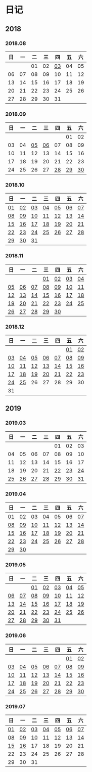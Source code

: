 # 日记
## 2018
### 2018.08
|日|一|二|三|四|五|六|
|-|-|-|-|-|-|-|
|||01|02|[03](./日记/2018/08/2018.08.03.md)|04|05|
|06|07|08|09|10|11|12|
|13|14|15|16|17|18|19|
|20|21|22|23|24|25|26|
|27|28|29|30|31|

### 2018.09
|日|一|二|三|四|五|六|
|-|-|-|-|-|-|-|
||||||01|02|
|03|04|[05](./日记/2018/09/2018.09.05.md)|[06](./日记/2018/09/2018.09.06.md)|07|08|09|
|10|11|12|13|14|15|16|
|17|18|19|20|21|22|23|
|24|25|26|27|[28](./日记/2018/09/2018.09.28.md)|[29](./日记/2018/09/2018.09.29.md)|[30](./日记/2018/09/2018.09.30.md)|


### 2018.10
|日|一|二|三|四|五|六|
|-|-|-|-|-|-|-|
|[01](./日记/2018/10/2018.10.01.md)|[02](./日记/2018/10/2018.10.02.md)|[03](./日记/2018/10/2018.10.03.md)|[04](./日记/2018/10/2018.10.04.md)|[05](./日记/2018/10/2018.10.05.md)|[06](./日记/2018/10/2018.10.06.md)|[07](./日记/2018/10/2018.10.07.md)|
|[08](./日记/2018/10/2018.10.08.md)|[09](./日记/2018/10/2018.10.09.md)|[10](./日记/2018/10/2018.10.10.md)|[11](./日记/2018/10/2018.10.11.md)|[12](./日记/2018/10/2018.10.12.md)|[13](./日记/2018/10/2018.10.13.md)|[14](./日记/2018/10/2018.10.14.md)|
|[15](./日记/2018/10/2018.10.15.md)|[16](./日记/2018/10/2018.10.16.md)|[17](./日记/2018/10/2018.10.17.md)|[18](./日记/2018/10/2018.10.18.md)|[19](./日记/2018/10/2018.10.19.md)|[20](./日记/2018/10/2018.10.20.md)|[21](./日记/2018/10/2018.10.21.md)|
|[22](./日记/2018/10/2018.10.22.md)|[23](./日记/2018/10/2018.10.23.md)|[24](./日记/2018/10/2018.10.24.md)|[25](./日记/2018/10/2018.10.25.md)|[26](./日记/2018/10/2018.10.26.md)|[27](./日记/2018/10/2018.10.27.md)|[28](./日记/2018/10/2018.10.28.md)|
|[29](./日记/2018/10/2018.10.29.md)|[30](./日记/2018/10/2018.10.30.md)|[31](./日记/2018/10/2018.10.31.md)|

### 2018.11
|日|一|二|三|四|五|六|
|-|-|-|-|-|-|-|
||||[01](./日记/2018/11/2018.11.01.md)|[02](./日记/2018/11/2018.11.02.md)|[03](./日记/2018/11/2018.11.03.md)|[04](./日记/2018/11/2018.11.04.md)|
|[05](./日记/2018/11/2018.11.05.md)|[06](./日记/2018/11/2018.11.06.md)|[07](./日记/2018/11/2018.11.07.md)|[08](./日记/2018/11/2018.11.08.md)|[09](./日记/2018/11/2018.11.09.md)|[10](./日记/2018/11/2018.11.10.md)|[11](./日记/2018/11/2018.11.11.md)|
|[12](./日记/2018/11/2018.11.12.md)|[13](./日记/2018/11/2018.11.13.md)|[14](./日记/2018/11/2018.11.14.md)|[15](./日记/2018/11/2018.11.15.md)|[16](./日记/2018/11/2018.11.16.md)|[17](./日记/2018/11/2018.11.17.md)|[18](./日记/2018/11/2018.11.18.md)|
|[19](./日记/2018/11/2018.11.19.md)|[20](./日记/2018/11/2018.11.20.md)|[21](./日记/2018/11/2018.11.21.md)|[22](./日记/2018/11/2018.11.22.md)|[23](./日记/2018/11/2018.11.23.md)|[24](./日记/2018/11/2018.11.24.md)|[25](./日记/2018/11/2018.11.25.md)|
|[26](./日记/2018/11/2018.11.26.md)|[27](./日记/2018/11/2018.11.27.md)|[28](./日记/2018/11/2018.11.28.md)|[29](./日记/2018/11/2018.11.29.md)|[30](./日记/2018/11/2018.11.30.md)|

### 2018.12
|日|一|二|三|四|五|六|
|-|-|-|-|-|-|-|
||||||[01](./日记/2018/12/2018.12.01.md)|[02](./日记/2018/12/2018.12.02.md)|
|[03](./日记/2018/12/2018.12.03.md)|[04](./日记/2018/12/2018.12.04.md)|[05](./日记/2018/12/2018.12.05.md)|[06](./日记/2018/12/2018.12.06.md)|[07](./日记/2018/12/2018.12.07.md)|[08](./日记/2018/12/2018.12.08.md)|[09](./日记/2018/12/2018.12.09.md)|
|[10](./日记/2018/12/2018.12.10.md)|[11](./日记/2018/12/2018.12.11.md)|[12](./日记/2018/12/2018.12.12.md)|[13](./日记/2018/12/2018.12.13.md)|[14](./日记/2018/12/2018.12.14.md)|[15](./日记/2018/12/2018.12.15.md)|[16](./日记/2018/12/2018.12.16.md)|
|[17](./日记/2018/12/2018.12.17.md)|[18](./日记/2018/12/2018.12.18.md)|[19](./日记/2018/12/2018.12.19.md)|[20](./日记/2018/12/2018.12.20.md)|[21](./日记/2018/12/2018.12.21.md)|[22](./日记/2018/12/2018.12.22.md)|[23](./日记/2018/12/2018.12.23.md)|
|[24](./日记/2018/12/2018.12.24.md)|[25](./日记/2018/12/2018.12.25.md)|26|27|28|29|30|
|31|

## 2019
### 2019.03
|日|一|二|三|四|五|六|
|-|-|-|-|-|-|-|
|||||01|02|03|
|04|05|06|07|08|09|10|
|11|12|13|14|15|16|17|
|18|19|20|21|[22](./日记/2019/03/2019.03.22.md)|[23](./日记/2019/03/2019.03.23.md)|[24](./日记/2019/03/2019.03.24.md)|
|[25](./日记/2019/03/2019.03.25.md)|[26](./日记/2019/03/2019.03.26.md)|[27](./日记/2019/03/2019.03.27.md)|[28](./日记/2019/03/2019.03.28.md)|[29](./日记/2019/03/2019.03.29.md)|[30](./日记/2019/03/2019.03.30.md)|[31](./日记/2019/03/2019.03.31.md)|


### 2019.04
|日|一|二|三|四|五|六|
|-|-|-|-|-|-|-|
|[01](./日记/2019/04/2019.04.01.md)|[02](./日记/2019/04/2019.04.02.md)|[03](./日记/2019/04/2019.04.03.md)|[04](./日记/2019/04/2019.04.04.md)|[05](./日记/2019/04/2019.04.05.md)|[06](./日记/2019/04/2019.04.06.md)|[07](./日记/2019/04/2019.04.07.md)|
|[08](./日记/2019/04/2019.04.08.md)|[09](./日记/2019/04/2019.04.09.md)|[10](./日记/2019/04/2019.04.10.md)|[11](./日记/2019/04/2019.04.11.md)|[12](./日记/2019/04/2019.04.12.md)|[13](./日记/2019/04/2019.04.13.md)|[14](./日记/2019/04/2019.04.14.md)|
|[15](./日记/2019/04/2019.04.15.md)|[16](./日记/2019/04/2019.04.16.md)|[17](./日记/2019/04/2019.04.17.md)|[18](./日记/2019/04/2019.04.18.md)|[19](./日记/2019/04/2019.04.19.md)|[20](./日记/2019/04/2019.04.20.md)|[21](./日记/2019/04/2019.04.21.md)|
|[22](./日记/2019/04/2019.04.22.md)|[23](./日记/2019/04/2019.04.23.md)|[24](./日记/2019/04/2019.04.24.md)|[25](./日记/2019/04/2019.04.25.md)|[26](./日记/2019/04/2019.04.26.md)|[27](./日记/2019/04/2019.04.27.md)|[28](./日记/2019/04/2019.04.28.md)|
|[29](./日记/2019/04/2019.04.29.md)|[30](./日记/2019/04/2019.04.30.md)|

### 2019.05
|日|一|二|三|四|五|六|
|-|-|-|-|-|-|-|
|||[01](./日记/2019/05/2019.05.01.md)|[02](./日记/2019/05/2019.05.02.md)|[03](./日记/2019/05/2019.05.03.md)|[04](./日记/2019/05/2019.05.04.md)|[05](./日记/2019/05/2019.05.05.md)|
|[06](./日记/2019/05/2019.05.06.md)|[07](./日记/2019/05/2019.05.07.md)|[08](./日记/2019/05/2019.05.08.md)|[09](./日记/2019/05/2019.05.09.md)|[10](./日记/2019/05/2019.05.10.md)|[11](./日记/2019/05/2019.05.11.md)|[12](./日记/2019/05/2019.05.12.md)|
|[13](./日记/2019/05/2019.05.13.md)|[14](./日记/2019/05/2019.05.14.md)|[15](./日记/2019/05/2019.05.15.md)|[16](./日记/2019/05/2019.05.16.md)|[17](./日记/2019/05/2019.05.17.md)|[18](./日记/2019/05/2019.05.18.md)|[19](./日记/2019/05/2019.05.19.md)|
|[20](./日记/2019/05/2019.05.20.md)|[21](./日记/2019/05/2019.05.21.md)|[22](./日记/2019/05/2019.05.22.md)|[23](./日记/2019/05/2019.05.23.md)|[24](./日记/2019/05/2019.05.24.md)|[25](./日记/2019/05/2019.05.25.md)|[26](./日记/2019/05/2019.05.26.md)|
|[27](./日记/2019/05/2019.05.27.md)|[28](./日记/2019/05/2019.05.28.md)|[29](./日记/2019/05/2019.05.29.md)|[30](./日记/2019/05/2019.05.30.md)|[31](./日记/2019/05/2019.05.31.md)|

### 2019.06
|日|一|二|三|四|五|六|
|-|-|-|-|-|-|-|
||||||[01](./日记/2019/06/2019.06.01.md)|[02](./日记/2019/06/2019.06.02.md)|
|[03](./日记/2019/06/2019.06.03.md)|[04](./日记/2019/06/2019.06.04.md)|[05](./日记/2019/06/2019.06.05.md)|[06](./日记/2019/06/2019.06.06.md)|[07](./日记/2019/06/2019.06.07.md)|[08](./日记/2019/06/2019.06.08.md)|[09](./日记/2019/06/2019.06.09.md)|
|[10](./日记/2019/06/2019.06.10.md)|[11](./日记/2019/06/2019.06.11.md)|[12](./日记/2019/06/2019.06.12.md)|[13](./日记/2019/06/2019.06.13.md)|[14](./日记/2019/06/2019.06.14.md)|[15](./日记/2019/06/2019.06.15.md)|[16](./日记/2019/06/2019.06.16.md)|
|[17](./日记/2019/06/2019.06.17.md)|[18](./日记/2019/06/2019.06.18.md)|[19](./日记/2019/06/2019.06.19.md)|[20](./日记/2019/06/2019.06.20.md)|[21](./日记/2019/06/2019.06.21.md)|[22](./日记/2019/06/2019.06.22.md)|[23](./日记/2019/06/2019.06.23.md)|
|[24](./日记/2019/06/2019.06.24.md)|[25](./日记/2019/06/2019.06.25.md)|[26](./日记/2019/06/2019.06.26.md)|[27](./日记/2019/06/2019.06.27.md)|[28](./日记/2019/06/2019.06.28.md)|[29](./日记/2019/06/2019.06.29.md)|[30](./日记/2019/06/2019.06.30.md)|


### 2019.07
|日|一|二|三|四|五|六|
|-|-|-|-|-|-|-|
|[01](./日记/2019/07/2019.07.01.md)|[02](./日记/2019/07/2019.07.02.md)|[03](./日记/2019/07/2019.07.03.md)|[04](./日记/2019/07/2019.07.04.md)|[05](./日记/2019/07/2019.07.05.md)|[06](./日记/2019/07/2019.07.06.md)|[07](./日记/2019/07/2019.07.07.md)|
|[08](./日记/2019/07/2019.07.08.md)|[09](./日记/2019/07/2019.07.09.md)|[10](./日记/2019/07/2019.07.10.md)|[11](./日记/2019/07/2019.07.11.md)|[12](./日记/2019/07/2019.07.12.md)|[13](./日记/2019/07/2019.07.13.md)|[14](./日记/2019/07/2019.07.14.md)|
|[15](./日记/2019/07/2019.07.15.md)|[16](./日记/2019/07/2019.07.16.md)|17|18|19|20|21|
|22|23|24|25|26|27|28|
|29|30|31|


